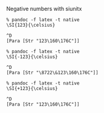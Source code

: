 Negative numbers with siunitx

```
% pandoc -f latex -t native
\SI{123}{\celsius}

^D
[Para [Str "123\160\176C"]]
```

```
% pandoc -f latex -t native
\SI{-123}{\celsius}

^D
[Para [Str "\8722\&123\160\176C"]]
```

```
% pandoc -f latex -t native
\SI{+123}{\celsius}

^D
[Para [Str "123\160\176C"]]
```


